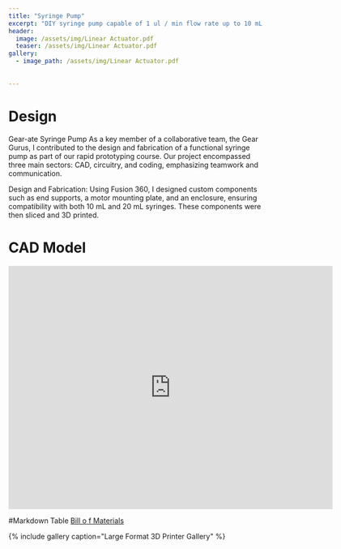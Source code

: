 ```yaml
---
title: "Syringe Pump"
excerpt: "DIY syringe pump capable of 1 ul / min flow rate up to 10 mL / min"
header:
  image: /assets/img/Linear Actuator.pdf
  teaser: /assets/img/Linear Actuator.pdf
gallery:
  - image_path: /assets/img/Linear Actuator.pdf
 
   
---
```


# Design

Gear-ate Syringe Pump
As a key member of a collaborative team, the Gear Gurus, I contributed to the design and fabrication of a functional syringe pump as part of our rapid prototyping course. Our project encompassed three main sectors: CAD, circuitry, and coding, emphasizing teamwork and communication. 

Design and Fabrication: 
Using Fusion 360, I designed custom components such as end supports, a motor mounting plate, and an enclosure, ensuring compatibility with both 10 mL and 20 mL syringes. These components were then sliced and 3D printed.

# CAD Model
<iframe src="https://vanderbilt643.autodesk360.com/shares/public/SH512d4QTec90decfa6e6924d2751dcf233c?mode=embed" width="640" height="480" allowfullscreen="true" webkitallowfullscreen="true" mozallowfullscreen="true"  frameborder="0"></iframe>

#Markdown Table
[Bill o f Materials](https://vanderbilt643.autodesk360.com/g/projects/20220916557357901/data/dXJuOmFkc2sud2lwcHJvZDpmcy5mb2xkZXI6Y28uR1JZUUdBeHFRTzZtVDJEcFFDY05fUQ/dXJuOmFkc2sud2lwcHJvZDpkbS5saW5lYWdlOkVHRDY0ME9RVEYyMllrUUVnaFRXeUE/bom?compositionType=WORKING&version=75)

{% include gallery caption="Large Format 3D Printer Gallery" %}

